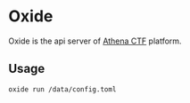 # Oxide

Oxide is the api server of [Athena CTF](https://github.com/athena-ctf/athena-ctf) platform.

## Usage

```
oxide run /data/config.toml
```
